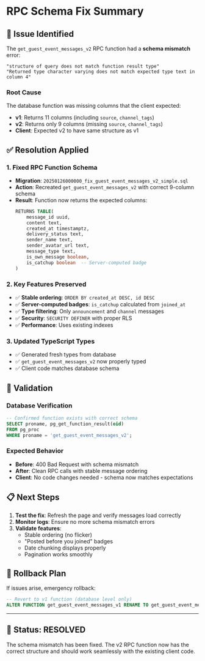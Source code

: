 # RPC Schema Fix Summary

## 🚨 **Issue Identified**

The `get_guest_event_messages_v2` RPC function had a **schema mismatch** error:

```
"structure of query does not match function result type"
"Returned type character varying does not match expected type text in column 4"
```

### Root Cause

The database function was missing columns that the client expected:
- **v1**: Returns 11 columns (including `source`, `channel_tags`)  
- **v2**: Returns only 9 columns (missing `source`, `channel_tags`)
- **Client**: Expected v2 to have same structure as v1

## ✅ **Resolution Applied**

### 1. Fixed RPC Function Schema
- **Migration**: `20250126000000_fix_guest_event_messages_v2_simple.sql`
- **Action**: Recreated `get_guest_event_messages_v2` with correct 9-column schema
- **Result**: Function now returns the expected columns:
  ```sql
  RETURNS TABLE(
      message_id uuid,
      content text,
      created_at timestamptz,
      delivery_status text,
      sender_name text,
      sender_avatar_url text,
      message_type text,
      is_own_message boolean,
      is_catchup boolean  -- Server-computed badge
  )
  ```

### 2. Key Features Preserved
- ✅ **Stable ordering**: `ORDER BY created_at DESC, id DESC`
- ✅ **Server-computed badges**: `is_catchup` calculated from `joined_at`
- ✅ **Type filtering**: Only `announcement` and `channel` messages
- ✅ **Security**: `SECURITY DEFINER` with proper RLS
- ✅ **Performance**: Uses existing indexes

### 3. Updated TypeScript Types
- ✅ Generated fresh types from database
- ✅ `get_guest_event_messages_v2` now properly typed
- ✅ Client code matches database schema

## 🎯 **Validation**

### Database Verification
```sql
-- Confirmed function exists with correct schema
SELECT proname, pg_get_function_result(oid) 
FROM pg_proc 
WHERE proname = 'get_guest_event_messages_v2';
```

### Expected Behavior
- **Before**: 400 Bad Request with schema mismatch
- **After**: Clean RPC calls with stable message ordering
- **Client**: No code changes needed - schema now matches expectations

## 📋 **Next Steps**

1. **Test the fix**: Refresh the page and verify messages load correctly
2. **Monitor logs**: Ensure no more schema mismatch errors
3. **Validate features**: 
   - Stable ordering (no flicker)
   - "Posted before you joined" badges
   - Date chunking displays properly
   - Pagination works smoothly

## 🔄 **Rollback Plan**

If issues arise, emergency rollback:
```sql
-- Revert to v1 function (database level only)
ALTER FUNCTION get_guest_event_messages_v1 RENAME TO get_guest_event_messages_v2;
```

---

## 🎉 **Status: RESOLVED**

The schema mismatch has been fixed. The v2 RPC function now has the correct structure and should work seamlessly with the existing client code.

